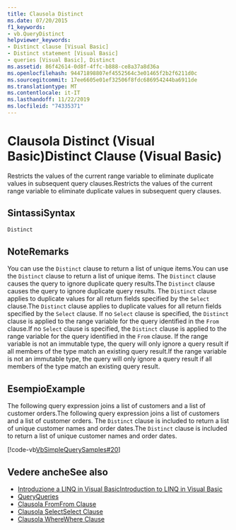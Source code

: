 ```yaml
---
title: Clausola Distinct
ms.date: 07/20/2015
f1_keywords:
- vb.QueryDistinct
helpviewer_keywords:
- Distinct clause [Visual Basic]
- Distinct statement [Visual Basic]
- queries [Visual Basic], Distinct
ms.assetid: 86f42614-0d8f-4ffc-b888-ce8a37a8d36a
ms.openlocfilehash: 94471898807ef4552564c3e01465f2b2f6211d0c
ms.sourcegitcommit: 17ee6605e01ef32506f8fdc686954244ba6911de
ms.translationtype: MT
ms.contentlocale: it-IT
ms.lasthandoff: 11/22/2019
ms.locfileid: "74335371"
---
```

# <a name="distinct-clause-visual-basic"></a><span data-ttu-id="de720-102">Clausola Distinct (Visual Basic)</span><span class="sxs-lookup"><span data-stu-id="de720-102">Distinct Clause (Visual Basic)</span></span>
<span data-ttu-id="de720-103">Restricts the values of the current range variable to eliminate duplicate values in subsequent query clauses.</span><span class="sxs-lookup"><span data-stu-id="de720-103">Restricts the values of the current range variable to eliminate duplicate values in subsequent query clauses.</span></span>  
  
## <a name="syntax"></a><span data-ttu-id="de720-104">Sintassi</span><span class="sxs-lookup"><span data-stu-id="de720-104">Syntax</span></span>  
  
```vb  
Distinct  
```  
  
## <a name="remarks"></a><span data-ttu-id="de720-105">Note</span><span class="sxs-lookup"><span data-stu-id="de720-105">Remarks</span></span>  
 <span data-ttu-id="de720-106">You can use the `Distinct` clause to return a list of unique items.</span><span class="sxs-lookup"><span data-stu-id="de720-106">You can use the `Distinct` clause to return a list of unique items.</span></span> <span data-ttu-id="de720-107">The `Distinct` clause causes the query to ignore duplicate query results.</span><span class="sxs-lookup"><span data-stu-id="de720-107">The `Distinct` clause causes the query to ignore duplicate query results.</span></span> <span data-ttu-id="de720-108">The `Distinct` clause applies to duplicate values for all return fields specified by the `Select` clause.</span><span class="sxs-lookup"><span data-stu-id="de720-108">The `Distinct` clause applies to duplicate values for all return fields specified by the `Select` clause.</span></span> <span data-ttu-id="de720-109">If no `Select` clause is specified, the `Distinct` clause is applied to the range variable for the query identified in the `From` clause.</span><span class="sxs-lookup"><span data-stu-id="de720-109">If no `Select` clause is specified, the `Distinct` clause is applied to the range variable for the query identified in the `From` clause.</span></span> <span data-ttu-id="de720-110">If the range variable is not an immutable type, the query will only ignore a query result if all members of the type match an existing query result.</span><span class="sxs-lookup"><span data-stu-id="de720-110">If the range variable is not an immutable type, the query will only ignore a query result if all members of the type match an existing query result.</span></span>  
  
## <a name="example"></a><span data-ttu-id="de720-111">Esempio</span><span class="sxs-lookup"><span data-stu-id="de720-111">Example</span></span>  
 <span data-ttu-id="de720-112">The following query expression joins a list of customers and a list of customer orders.</span><span class="sxs-lookup"><span data-stu-id="de720-112">The following query expression joins a list of customers and a list of customer orders.</span></span> <span data-ttu-id="de720-113">The `Distinct` clause is included to return a list of unique customer names and order dates.</span><span class="sxs-lookup"><span data-stu-id="de720-113">The `Distinct` clause is included to return a list of unique customer names and order dates.</span></span>  
  
 [!code-vb[VbSimpleQuerySamples#20](~/samples/snippets/visualbasic/VS_Snippets_VBCSharp/VbSimpleQuerySamples/VB/QuerySamples1.vb#20)]  
  
## <a name="see-also"></a><span data-ttu-id="de720-114">Vedere anche</span><span class="sxs-lookup"><span data-stu-id="de720-114">See also</span></span>

- [<span data-ttu-id="de720-115">Introduzione a LINQ in Visual Basic</span><span class="sxs-lookup"><span data-stu-id="de720-115">Introduction to LINQ in Visual Basic</span></span>](../../../visual-basic/programming-guide/language-features/linq/introduction-to-linq.md)
- [<span data-ttu-id="de720-116">Query</span><span class="sxs-lookup"><span data-stu-id="de720-116">Queries</span></span>](../../../visual-basic/language-reference/queries/index.md)
- [<span data-ttu-id="de720-117">Clausola From</span><span class="sxs-lookup"><span data-stu-id="de720-117">From Clause</span></span>](../../../visual-basic/language-reference/queries/from-clause.md)
- [<span data-ttu-id="de720-118">Clausola Select</span><span class="sxs-lookup"><span data-stu-id="de720-118">Select Clause</span></span>](../../../visual-basic/language-reference/queries/select-clause.md)
- [<span data-ttu-id="de720-119">Clausola Where</span><span class="sxs-lookup"><span data-stu-id="de720-119">Where Clause</span></span>](../../../visual-basic/language-reference/queries/where-clause.md)
